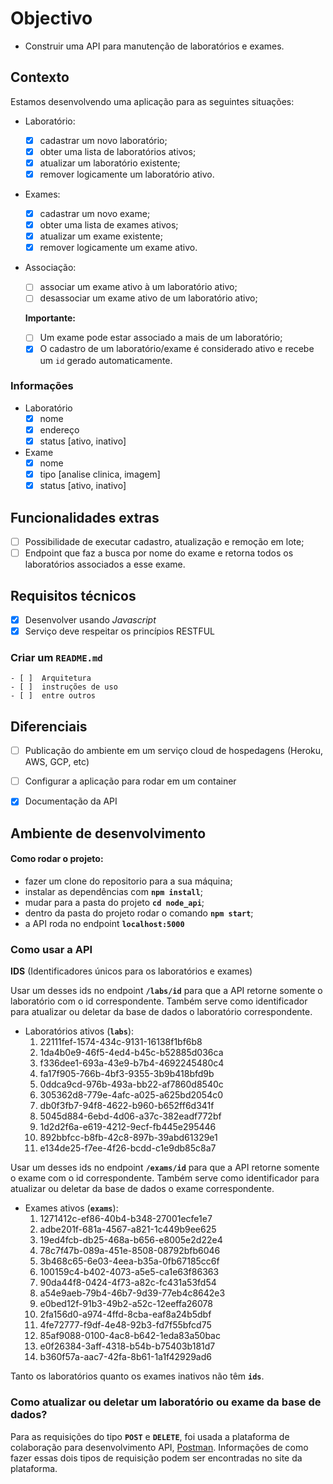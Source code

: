 # Objectivo

- Construir uma API para manutenção de laboratórios e exames.

## Contexto

Estamos desenvolvendo uma aplicação para as seguintes situações:
- Laboratório:
  - [x]  cadastrar um novo laboratório;
  - [x]  obter uma lista de laboratórios ativos;
  - [x]  atualizar um laboratório existente;
  - [x]  remover logicamente um laboratório ativo.
- Exames:
  - [x]  cadastrar um novo exame;
  - [x]  obter uma lista de exames ativos;
  - [x]  atualizar um exame existente;
  - [x]  remover logicamente um exame ativo.
- Associação:
  - [ ]  associar um exame ativo à um laboratório ativo;
  - [ ]  desassociar um exame ativo de um laboratório ativo;

  **Importante:**
  
  - [ ]  Um exame pode estar associado a mais de um laboratório;
  - [x]  O cadastro de um laboratório/exame é considerado ativo e recebe um `id` gerado automaticamente.

### Informações

- Laboratório
  - [x]  nome
  - [x]  endereço
  - [x]  status [ativo, inativo]
- Exame
  - [x]  nome
  - [x]  tipo [analise clinica, imagem]
  - [x]  status [ativo, inativo]

## Funcionalidades extras

- [ ]  Possibilidade de executar cadastro, atualização e remoção em lote;
- [ ]  Endpoint que faz a busca por nome do exame e retorna todos os laboratórios associados a esse exame.

## Requisitos técnicos

- [x]  Desenvolver usando *Javascript*
- [x]  Serviço deve respeitar os princípios RESTFUL

  ### Criar um `README.md`

    - [ ]  Arquitetura
    - [ ]  instruções de uso
    - [ ]  entre outros

## Diferenciais

- [ ]  Publicação do ambiente em um serviço cloud de hospedagens (Heroku, AWS, GCP, etc)
- [ ]  Configurar a aplicação para rodar em um container
- [x]  Documentação da API


## Ambiente de desenvolvimento

#### Como rodar o projeto:
* fazer um clone do repositorio para a sua máquina;
* instalar as dependências com **`npm install`**;
* mudar para a pasta do projeto **`cd node_api`**;
* dentro da pasta do projeto rodar o comando **`npm start`**;
* a API roda no endpoint **`localhost:5000`**

### Como usar a API
**IDS** (Identificadores únicos para os laboratórios e exames)

Usar um desses ids no endpoint **`/labs/id`** para que a API retorne somente o laboratório com o id correspondente.
Também serve como identificador para atualizar ou deletar da base de dados o laboratório correspondente.

- Laboratórios ativos (**`labs`**):
    1. 22111fef-1574-434c-9131-16138f1bf6b8
    2. 1da4b0e9-46f5-4ed4-b45c-b52885d036ca
    3. f336dee1-693a-43e9-b7b4-4692245480c4
    4. fa17f905-766b-4bf3-9355-3b9b418bfd9b
    5. 0ddca9cd-976b-493a-bb22-af7860d8540c
    6. 305362d8-779e-4afc-a025-a625bd2054c0
    7. db0f3fb7-94f8-4622-b960-b652ff6d341f
    8. 5045d884-6ebd-4d06-a37c-382eadf772bf
    9. 1d2d2f6a-e619-4212-9ecf-fb445e295446
    10. 892bbfcc-b8fb-42c8-897b-39abd61329e1
    11. e134de25-f7ee-4f26-bcdd-c1e9db85c8a7

Usar um desses ids no endpoint **`/exams/id`** para que a API retorne somente o exame com o id correspondente.
Também serve como identificador para atualizar ou deletar da base de dados o exame correspondente.

- Exames ativos (**`exams`**):
    1. 1271412c-ef86-40b4-b348-27001ecfe1e7
    2. adbe201f-681a-4567-a821-1c449b9ee625
    3. 19ed4fcb-db25-468a-b656-e8005e2d22e4
    4. 78c7f47b-089a-451e-8508-08792bfb6046
    5. 3b468c65-6e03-4eea-b35a-0fb67185cc6f
    6. 100159c4-b402-4073-a5e5-ca1e63f86363
    7. 90da44f8-0424-4f73-a82c-fc431a53fd54
    8. a54e9aeb-79b4-46b7-9d39-77eb4c8642e3
    9. e0bed12f-91b3-49b2-a52c-12eeffa26078
    10. 2fa156d0-a974-4ffd-8cba-eaf8a24b5dbf
    11. 4fe72777-f9df-4e48-92b3-fd7f55bfcd75
    12. 85af9088-0100-4ac8-b642-1eda83a50bac
    13. e0f26384-3aff-4318-b54b-b75403b181d7
    14. b360f57a-aac7-42fa-8b61-1a1f42929ad6

Tanto os laboratórios quanto os exames inativos não têm **`ids`**.

### Como atualizar ou deletar um laboratório ou exame da base de dados?

Para as requisições do tipo **`POST`** e **`DELETE`**, foi usada a plataforma de colaboração para desenvolvimento API, [Postman](https://www.postman.com). Informações de como fazer essas dois tipos de requisição podem ser encontradas no site da plataforma.
